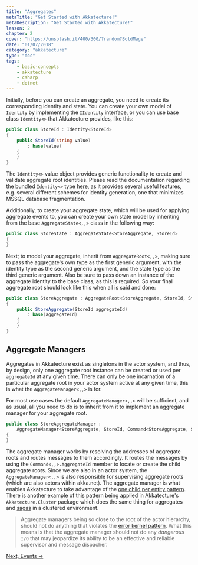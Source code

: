 ```yaml
---
title: "Aggregates"
metaTitle: "Get Started with Akkatecture!"
metaDescription: "Get Started with Akkatecture!"
lesson: 2
chapter: 2
cover: "https://unsplash.it/400/300/?random?BoldMage"
date: "01/07/2018"
category: "akkatecture"
type: "doc"
tags:
    - basic-concepts
    - akkatecture
    - csharp
    - dotnet
---
```


Initially, before you can create an aggregate, you need to create its corresponding
identity and state. You can create your own model of `Identity` by implementing the
`IIdentity` interface, or you can use base class `Identity<>` that
Akkatecture provides, like this:


```csharp
public class StoreId : Identity<StoreId>
{
    public StoreId(string value)
        : base(value)
    {
    }
}
```

The `Identity<>` value object provides generic functionality to create and validate aggregate root identities. Please read the documentation regarding the bundled `Identity<>` type [here](/docs/primitives#identities), as it provides several useful features, e.g. several different schemes for identity generation, one that minimizes MSSQL database fragmentation.

Additionally, to create your aggregate state, which will be used for applying aggregate events to, you can create your own state model by inheriting from the base `AggregateState<,,>` class in the following way:

```csharp
public class StoreState : AggregateState<StoreAggregate, StoreId>
{
}
```

Next; to model your aggregate, inherit from `AggregateRoot<,,>`, making sure to pass the aggregate's own type as the first generic argument, with the identity type as the second generic argument, and the state type as the third generic argument. Also be sure to pass down an instance of the aggregate identity to the base class, as this is required. So your final aggregate root should look like this when all is said and done:

```csharp
public class StoreAggregate : AggregateRoot<StoreAggregate, StoreId, StoreState>
{
    public StoreAggregate(StoreId aggregateId)
        : base(aggregateId)
    {
    }
}
```


## Aggregate Managers

Aggregates in Akkatecture exist as singletons in the actor system, and thus, by design, only one aggregate root instance can be created or used per `aggregateId` at any given time. There can only be one incarnation of a particular aggregate root in your actor system active at any given time, this is what the `AggregateManager<,,>` is for.

For most use cases the default `AggregateManager<,,>` will be sufficient, and as usual, all you need to do is to inherit from it to implement an aggregate manager for your aggregate root.

```csharp
public class StoreAggregateManager :
    AggregateManager<StoreAggregate, StoreId, Command<StoreAggregate, StoreId>>
{
}
```

The aggregate manager works by resolving the addresses of aggregate roots and routes messages to them accordingly. It routes the messages by using the `Command<,,>.AggregateId` member to locate or create the child aggregate roots. Since we are also in an actor system, the `AggregateManager<,,>` is also responsible for supervising aggregate roots (which are also actors within akka.net). The aggregate manager is what enables Akkatecture to take advantage of the [one child per entity pattern](https://gigi.nullneuron.net/gigilabs/child-per-entity-pattern-in-akka-net/). There is another example of this pattern being applied in Akkatecture's `Akkatecture.Cluster` package which does the same thing for aggregates and [sagas](/docs/sagas) in a clustered environment.

> Aggregate managers being so close to the root of the actor hierarchy, should not do anything that violates the [error kernel pattern](https://getakka.net/articles/concepts/supervision.html#one-for-one-strategy-vs-all-for-one-strategy). What this means is that the aggregate manager should not do any *dangerous* `I/O` that may jeopardize its ability to be an effective and reliable supervisor and message dispacher.

[Next, Events →](/docs/events)
